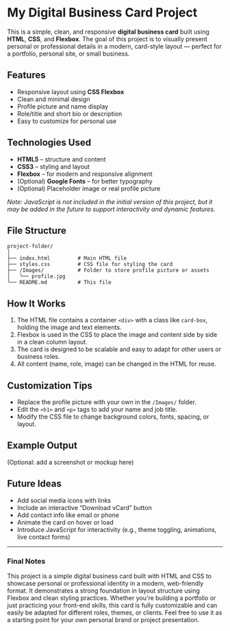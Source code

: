 # My Digital Business Card Project

This is a simple, clean, and responsive **digital business card** built using **HTML**, **CSS**, and **Flexbox**. The goal of this project is to visually present personal or professional details in a modern, card-style layout — perfect for a portfolio, personal site, or small business.

## Features

* Responsive layout using **CSS Flexbox**
* Clean and minimal design
* Profile picture and name display
* Role/title and short bio or description
* Easy to customize for personal use

## Technologies Used

* **HTML5** – structure and content
* **CSS3** – styling and layout
* **Flexbox** – for modern and responsive alignment
* (Optional) **Google Fonts** – for better typography
* (Optional) Placeholder image or real profile picture

*Note: JavaScript is not included in the initial version of this project, but it may be added in the future to support interactivity and dynamic features.*

## File Structure

```
project-folder/
│
├── index.html         # Main HTML file
├── styles.css         # CSS file for styling the card
├── /Images/           # Folder to store profile picture or assets
│   └── profile.jpg
└── README.md          # This file
```

## How It Works

1. The HTML file contains a container `<div>` with a class like `card-box`, holding the image and text elements.
2. Flexbox is used in the CSS to place the image and content side by side in a clean column layout.
3. The card is designed to be scalable and easy to adapt for other users or business roles.
4. All content (name, role, image) can be changed in the HTML for reuse.

## Customization Tips

* Replace the profile picture with your own in the `/Images/` folder.
* Edit the `<h1>` and `<p>` tags to add your name and job title.
* Modify the CSS file to change background colors, fonts, spacing, or layout.

## Example Output

(Optional: add a screenshot or mockup here)

## Future Ideas

* Add social media icons with links
* Include an interactive “Download vCard” button
* Add contact info like email or phone
* Animate the card on hover or load
* Introduce JavaScript for interactivity (e.g., theme toggling, animations, live contact forms)

---

### Final Notes

This project is a simple digital business card built with HTML and CSS to showcase personal or professional identity in a modern, web-friendly format. It demonstrates a strong foundation in layout structure using Flexbox and clean styling practices. Whether you're building a portfolio or just practicing your front-end skills, this card is fully customizable and can easily be adapted for different roles, themes, or clients. Feel free to use it as a starting point for your own personal brand or project presentation.
